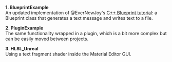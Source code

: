 **1. BlueprintExample**<br>
An updated implementation of @EverNewJoy's <a href="https://wiki.unrealengine.com/Blueprint_Function_Library,_Create_Your_Own_to_Share_With_Others">C++ Blueprint tutorial</a>: a Blueprint class that generates a text message and writes text to a file.

**2. PluginExample**<br>
The same functionality wrapped in a plugin, which is a bit more complex but can be easily moved between projects.

**3. HLSL_Unreal**<br>
Using a text fragment shader inside the Material Editor GUI.